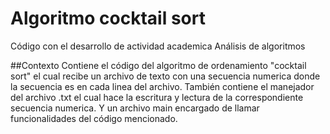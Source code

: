 # Algoritmo cocktail sort
Código con el desarrollo de actividad academica Análisis de algoritmos 

##Contexto
Contiene el código del algoritmo de ordenamiento "cocktail sort" el cual recibe un archivo de texto con una
secuencia numerica donde la secuencia es en cada linea del archivo.
También contiene el manejador del archivo .txt el cual hace la escritura y lectura de la correspondiente 
secuencia numerica.
Y un archivo main encargado de llamar funcionalidades del código mencionado.
